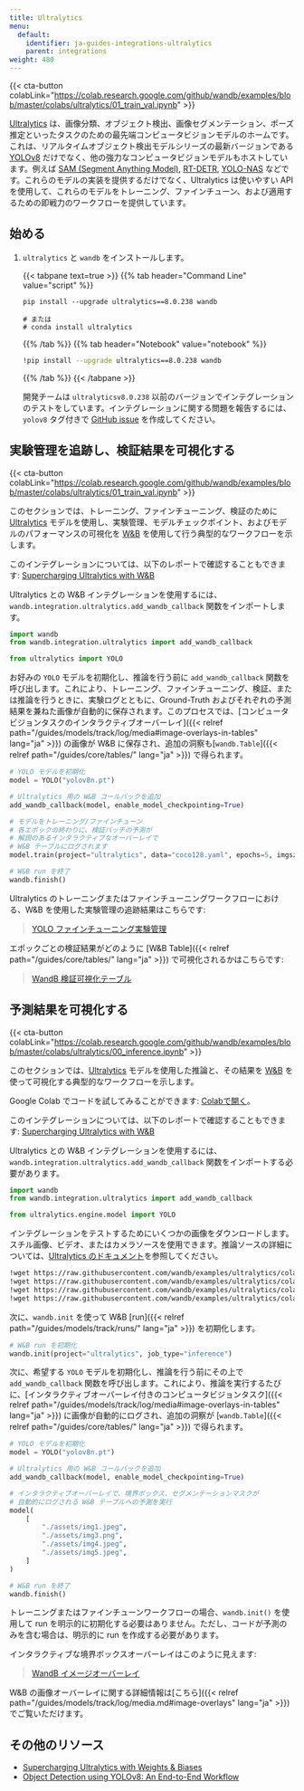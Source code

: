 ```yaml
---
title: Ultralytics
menu:
  default:
    identifier: ja-guides-integrations-ultralytics
    parent: integrations
weight: 480
---
```


{{< cta-button colabLink="https://colab.research.google.com/github/wandb/examples/blob/master/colabs/ultralytics/01_train_val.ipynb" >}}

[Ultralytics](https://github.com/ultralytics/ultralytics) は、画像分類、オブジェクト検出、画像セグメンテーション、ポーズ推定といったタスクのための最先端コンピュータビジョンモデルのホームです。これは、リアルタイムオブジェクト検出モデルシリーズの最新バージョンである [YOLOv8](https://docs.ultralytics.com/models/yolov8/) だけでなく、他の強力なコンピュータビジョンモデルもホストしています。例えば [SAM (Segment Anything Model)](https://docs.ultralytics.com/models/sam/#introduction-to-sam-the-segment-anything-model), [RT-DETR](https://docs.ultralytics.com/models/rtdetr/), [YOLO-NAS](https://docs.ultralytics.com/models/yolo-nas/) などです。これらのモデルの実装を提供するだけでなく、Ultralytics は使いやすい API を使用して、これらのモデルをトレーニング、ファインチューン、および適用するための即戦力のワークフローを提供しています。

## 始める

1. `ultralytics` と `wandb` をインストールします。

    {{< tabpane text=true >}}
    {{% tab header="Command Line" value="script" %}}

    ```shell
    pip install --upgrade ultralytics==8.0.238 wandb

    # または
    # conda install ultralytics
    ```

    {{% /tab %}}
    {{% tab header="Notebook" value="notebook" %}}

    ```bash
    !pip install --upgrade ultralytics==8.0.238 wandb
    ```

    {{% /tab %}}
    {{< /tabpane >}}

    開発チームは `ultralyticsv8.0.238` 以前のバージョンでインテグレーションのテストをしています。インテグレーションに関する問題を報告するには、`yolov8` タグ付きで [GitHub issue](https://github.com/wandb/wandb/issues/new?template=sdk-bug.yml) を作成してください。

## 実験管理を追跡し、検証結果を可視化する

{{< cta-button colabLink="https://colab.research.google.com/github/wandb/examples/blob/master/colabs/ultralytics/01_train_val.ipynb" >}}

このセクションでは、トレーニング、ファインチューニング、検証のために[Ultralytics](https://docs.ultralytics.com/modes/predict/) モデルを使用し、実験管理、モデルチェックポイント、およびモデルのパフォーマンスの可視化を [W&B](https://wandb.ai/site) を使用して行う典型的なワークフローを示します。

このインテグレーションについては、以下のレポートで確認することもできます: [Supercharging Ultralytics with W&B](https://wandb.ai/geekyrakshit/ultralytics/reports/Supercharging-Ultralytics-with-Weights-Biases--Vmlldzo0OTMyMDI4)

Ultralytics との W&B インテグレーションを使用するには、`wandb.integration.ultralytics.add_wandb_callback` 関数をインポートします。

```python
import wandb
from wandb.integration.ultralytics import add_wandb_callback

from ultralytics import YOLO
```

お好みの `YOLO` モデルを初期化し、推論を行う前に `add_wandb_callback` 関数を呼び出します。これにより、トレーニング、ファインチューニング、検証、または推論を行うときに、実験ログとともに、Ground-Truth およびそれぞれの予測結果を兼ねた画像が自動的に保存されます。このプロセスでは、[コンピュータビジョンタスクのインタラクティブオーバーレイ]({{< relref path="/guides/models/track/log/media#image-overlays-in-tables" lang="ja" >}}) の画像が W&B に保存され、追加の洞察も[`wandb.Table`]({{< relref path="/guides/core/tables/" lang="ja" >}}) で得られます。

```python
# YOLO モデルを初期化
model = YOLO("yolov8n.pt")

# Ultralytics 用の W&B コールバックを追加
add_wandb_callback(model, enable_model_checkpointing=True)

# モデルをトレーニング/ファインチューン
# 各エポックの終わりに、検証バッチの予測が
# 解説のあるインタラクティブなオーバーレイで
# W&B テーブルにログされます
model.train(project="ultralytics", data="coco128.yaml", epochs=5, imgsz=640)

# W&B run を終了
wandb.finish()
```

Ultralytics のトレーニングまたはファインチューニングワークフローにおける、W&B を使用した実験管理の追跡結果はこちらです:

<blockquote class="imgur-embed-pub" lang="en" data-id="a/TB76U9O"  ><a href="//imgur.com/a/TB76U9O">YOLO ファインチューニング実験管理</a></blockquote><script async src="//s.imgur.com/min/embed.js" charset="utf-8"></script>

エポックごとの検証結果がどのように [W&B Table]({{< relref path="/guides/core/tables/" lang="ja" >}}) で可視化されるかはこちらです:

<blockquote class="imgur-embed-pub" lang="en" data-id="a/kU5h7W4"  ><a href="//imgur.com/a/kU5h7W4">WandB 検証可視化テーブル</a></blockquote><script async src="//s.imgur.com/min/embed.js" charset="utf-8"></script>

## 予測結果を可視化する

{{< cta-button colabLink="https://colab.research.google.com/github/wandb/examples/blob/master/colabs/ultralytics/00_inference.ipynb" >}}

このセクションでは、[Ultralytics](https://docs.ultralytics.com/modes/predict/) モデルを使用した推論と、その結果を [W&B](https://wandb.ai/site) を使って可視化する典型的なワークフローを示します。

Google Colab でコードを試してみることができます: [Colabで開く](http://wandb.me/ultralytics-inference)。

このインテグレーションについては、以下のレポートで確認することもできます: [Supercharging Ultralytics with W&B](https://wandb.ai/geekyrakshit/ultralytics/reports/Supercharging-Ultralytics-with-Weights-Biases--Vmlldzo0OTMyMDI4)

Ultralytics との W&B インテグレーションを使用するには、`wandb.integration.ultralytics.add_wandb_callback` 関数をインポートする必要があります。

```python
import wandb
from wandb.integration.ultralytics import add_wandb_callback

from ultralytics.engine.model import YOLO
```

インテグレーションをテストするためにいくつかの画像をダウンロードします。スチル画像、ビデオ、またはカメラソースを使用できます。推論ソースの詳細については、[Ultralytics のドキュメント](https://docs.ultralytics.com/modes/predict/)を参照してください。

```bash
!wget https://raw.githubusercontent.com/wandb/examples/ultralytics/colabs/ultralytics/assets/img1.png
!wget https://raw.githubusercontent.com/wandb/examples/ultralytics/colabs/ultralytics/assets/img2.png
!wget https://raw.githubusercontent.com/wandb/examples/ultralytics/colabs/ultralytics/assets/img4.png
!wget https://raw.githubusercontent.com/wandb/examples/ultralytics/colabs/ultralytics/assets/img5.png
```

次に、`wandb.init` を使って W&B [run]({{< relref path="/guides/models/track/runs/" lang="ja" >}}) を初期化します。

```python
# W&B run を初期化
wandb.init(project="ultralytics", job_type="inference")
```

次に、希望する `YOLO` モデルを初期化し、推論を行う前にその上で `add_wandb_callback` 関数を呼び出します。これにより、推論を実行するたびに、[インタラクティブオーバーレイ付きのコンピュータビジョンタスク]({{< relref path="/guides/models/track/log/media#image-overlays-in-tables" lang="ja" >}}) に画像が自動的にログされ、追加の洞察が [`wandb.Table`]({{< relref path="/guides/core/tables/" lang="ja" >}}) で得られます。

```python
# YOLO モデルを初期化
model = YOLO("yolov8n.pt")

# Ultralytics 用の W&B コールバックを追加
add_wandb_callback(model, enable_model_checkpointing=True)

# インタラクティブオーバーレイで、境界ボックス、セグメンテーションマスクが
# 自動的にログされる W&B テーブルへの予測を実行
model(
    [
        "./assets/img1.jpeg",
        "./assets/img3.png",
        "./assets/img4.jpeg",
        "./assets/img5.jpeg",
    ]
)

# W&B run を終了
wandb.finish()
```

トレーニングまたはファインチューンワークフローの場合、`wandb.init()` を使用して run を明示的に初期化する必要はありません。ただし、コードが予測のみを含む場合は、明示的に run を作成する必要があります。

インタラクティブな境界ボックスオーバーレイはこのように見えます:

<blockquote class="imgur-embed-pub" lang="en" data-id="a/UTSiufs"  ><a href="//imgur.com/a/UTSiufs">WandB イメージオーバーレイ</a></blockquote><script async src="//s.imgur.com/min/embed.js" charset="utf-8"></script>

W&B の画像オーバーレイに関する詳細情報は[こちら]({{< relref path="/guides/models/track/log/media.md#image-overlays" lang="ja" >}})でご覧いただけます。

## その他のリソース

* [Supercharging Ultralytics with Weights & Biases](https://wandb.ai/geekyrakshit/ultralytics/reports/Supercharging-Ultralytics-with-Weights-Biases--Vmlldzo0OTMyMDI4)
* [Object Detection using YOLOv8: An End-to-End Workflow](https://wandb.ai/reviewco/object-detection-bdd/reports/Object-Detection-using-YOLOv8-An-End-to-End-Workflow--Vmlldzo1NTAyMDQ1)